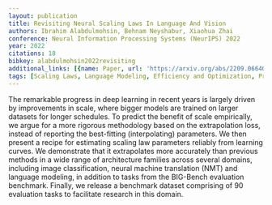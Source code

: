 ```yaml
---
layout: publication
title: Revisiting Neural Scaling Laws In Language And Vision
authors: Ibrahim Alabdulmohsin, Behnam Neyshabur, Xiaohua Zhai
conference: Neural Information Processing Systems (NeurIPS) 2022
year: 2022
citations: 18
bibkey: alabdulmohsin2022revisiting
additional_links: [{name: Paper, url: 'https://arxiv.org/abs/2209.06640'}]
tags: [Scaling Laws, Language Modeling, Efficiency and Optimization, Pre-Training]
---
```

The remarkable progress in deep learning in recent years is largely driven by
improvements in scale, where bigger models are trained on larger datasets for
longer schedules. To predict the benefit of scale empirically, we argue for a
more rigorous methodology based on the extrapolation loss, instead of reporting
the best-fitting (interpolating) parameters. We then present a recipe for
estimating scaling law parameters reliably from learning curves. We demonstrate
that it extrapolates more accurately than previous methods in a wide range of
architecture families across several domains, including image classification,
neural machine translation (NMT) and language modeling, in addition to tasks
from the BIG-Bench evaluation benchmark. Finally, we release a benchmark
dataset comprising of 90 evaluation tasks to facilitate research in this
domain.